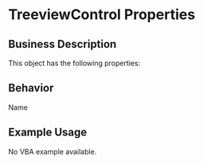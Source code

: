 # TreeviewControl Properties

## Business Description
This object has the following properties:

## Behavior
Name

## Example Usage
No VBA example available.